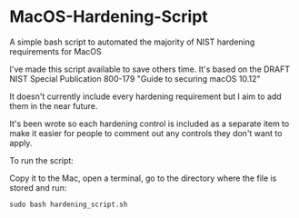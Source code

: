 # MacOS-Hardening-Script
A simple bash script to automated the majority of NIST hardening requirements for MacOS

I've made this script available to save others time.  It's based on the DRAFT NIST Special Publication 800-179 "Guide to securing macOS 10.12"

It doesn't currently include every hardening requirement but I aim to add them in the near future.  

It's been wrote so each hardening control is included as a separate item to make it easier for people to comment out any controls they don't want to apply.

To run the script:

Copy it to the Mac, open a terminal, go to the directory where the file is stored and run:

`sudo bash hardening_script.sh`

